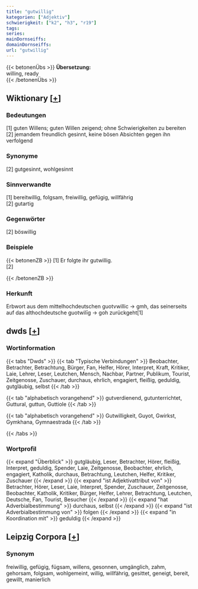 ```yaml
---
title: "gutwillig"
kategorien: ["Adjektiv"]
schwierigkeit: ["k2", "h3", "r19"]
tags:
series:
mainDornseiffs:
domainDornseiffs:
url: "gutwillig"
---
```


{{< betonenÜbs >}}
**Übersetzung:**  
willing, ready  
{{< /betonenÜbs >}}

## Wiktionary [[+](https://de.wiktionary.org/wiki/gutwillig)]

### Bedeutungen
[1] guten Willens; guten Willen zeigend; ohne Schwierigkeiten zu bereiten  
[2] jemandem freundlich gesinnt, keine bösen Absichten gegen ihn verfolgend  

### Synonyme
[2] gutgesinnt, wohlgesinnt  

### Sinnverwandte
[1] bereitwillig, folgsam, freiwillig, gefügig, willfährig  
[2] gutartig  

### Gegenwörter
[2] böswillig  

### Beispiele
{{< betonenZB >}}
[1] Er folgte ihr gutwillig.  
[2]  

{{< /betonenZB >}}
### Herkunft
Erbwort aus dem mittelhochdeutschen guotvwillic → gmh, das seinerseits auf das althochdeutsche guotwilīg → goh zurückgeht[1]  



## dwds [[+](https://www.dwds.de/wb/gutwillig)]

### Wortinformation
{{< tabs "Dwds" >}}
{{< tab "Typische Verbindungen" >}}
Beobachter, Betrachter, Betrachtung, Bürger, Fan, Helfer, Hörer, Interpret, Kraft, Kritiker, Laie, Lehrer, Leser, Leutchen, Mensch, Nachbar, Partner, Publikum, Tourist, Zeitgenosse, Zuschauer, durchaus, ehrlich, engagiert, fleißig, geduldig, gutgläubig, selbst
{{< /tab >}}

{{< tab "alphabetisch vorangehend" >}}
gutverdienend, gutunterrichtet, Guttural, guttun, Guttiole
{{< /tab >}}

{{< tab "alphabetisch vorangehend" >}}
Gutwilligkeit, Guyot, Gwirkst, Gymkhana, Gymnaestrada
{{< /tab >}}

{{< /tabs >}}

### Wortprofil
{{< expand "Überblick" >}} gutgläubig, Leser, Betrachter, Hörer, fleißig, Interpret, geduldig, Spender, Laie, Zeitgenosse, Beobachter, ehrlich, engagiert, Katholik, durchaus, Betrachtung, Leutchen, Helfer, Kritiker, Zuschauer {{< /expand >}}
{{< expand "ist Adjektivattribut von" >}} Betrachter, Hörer, Leser, Laie, Interpret, Spender, Zuschauer, Zeitgenosse, Beobachter, Katholik, Kritiker, Bürger, Helfer, Lehrer, Betrachtung, Leutchen, Deutsche, Fan, Tourist, Besucher {{< /expand >}}
{{< expand "hat Adverbialbestimmung" >}} durchaus, selbst {{< /expand >}}
{{< expand "ist Adverbialbestimmung von" >}} folgen {{< /expand >}}
{{< expand "in Koordination mit" >}} geduldig {{< /expand >}}

## Leipzig Corpora [[+](https://corpora.uni-leipzig.de/en/res?word=gutwillig&corpusId=deu_newscrawl-public_2018)]


### Synonym
freiwillig, gefügig, fügsam, willens, gesonnen, umgänglich, zahm, gehorsam, folgsam, wohlgemeint, willig, willfährig, gesittet, geneigt, bereit, gewillt, manierlich

